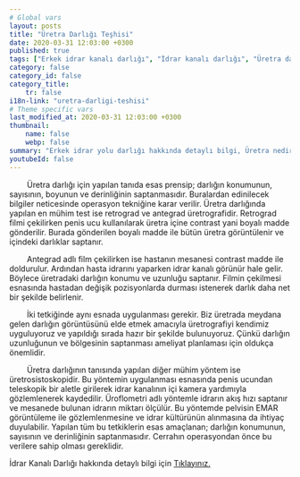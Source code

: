 ```yaml
---
# Global vars
layout: posts
title: "Üretra Darlığı Teşhisi"
date: 2020-03-31 12:03:00 +0300
published: true
tags: ["Erkek idrar kanalı darlığı", "İdrar kanalı darlığı", "Üretra darlığı" , "Erkek üretra darlığı", "Üretra nedir", " Üretra darlığı belirti", "Üretra darlığı teşhis", "Üretra darlığı tedavi", "Üretra darlığı ameliyatı", "Üretroplasti nedir", "Üretroplasti", "Üretroplasti ameliyatı tipleri", "Bulber üretroplasti,", "Bulbomembranöz üretroplasti", "Üretra kopması", "ön üretra darlığı" , "idrar kanalı darlığı tedavi", "Üretra darlığı nedeni" , "Üretra darlığı kapalı ameliyat" , "Üretra darlığı açık ameliyat" , "Perineal Üretroplasti" , "Penis başı darlığı" , "idrar kanalı darlığı ameliyatı" , "idrar kanalı kopması"]
category: false
category_id: false
category_title:
    tr: false
i18n-link: "uretra-darligi-teshisi"
# Theme specific vars
last_modified_at: 2020-03-31 12:03:00 +0300
thumbnail:
    name: false
    webp: false
summary: "Erkek idrar yolu darlığı hakkında detaylı bilgi, Üretra nedir, Üretra darlıkları belirtileri ve Teşhisi, Üretra darlığının tedavisi, Üretra darlığı ameliyatı, Üretroplasti nedir?, Üretroplasti ameliyatı tipleri, Bulber üretroplasti, Penile üretoplasti, Bulbomembranöz üretroplasti, Üretra kopması, ön üretra daralması"
youtubeId: false
---
```


&nbsp;&nbsp;&nbsp;&nbsp;&nbsp;&nbsp;&nbsp;&nbsp;Üretra darlığı için yapılan tanıda esas prensip; darlığın konumunun, sayısının, boyunun ve derinliğinin saptanmasıdır. Buralardan edinilecek bilgiler neticesinde operasyon tekniğine karar verilir. Üretra darlığında yapılan en mühim test ise retrograd ve antegrad üretrografidir. Retrograd filmi çekilirken penis ucu kullanılarak üretra içine contrast yani boyalı madde gönderilir. Burada gönderilen boyalı madde ile bütün üretra görüntülenir ve içindeki darlıklar saptanır.

&nbsp;&nbsp;&nbsp;&nbsp;&nbsp;&nbsp;&nbsp;&nbsp;Antegrad adlı film çekilirken ise hastanın mesanesi contrast madde ile doldurulur. Ardından hasta idrarını yaparken idrar kanalı görünür hale gelir. Böylece üretradaki darlığın konumu ve uzunluğu saptanır. Filmin çekilmesi esnasında hastadan değişik pozisyonlarda durması istenerek darlık daha net bir şekilde belirlenir.

&nbsp;&nbsp;&nbsp;&nbsp;&nbsp;&nbsp;&nbsp;&nbsp;İki tetkiğinde aynı esnada uygulanması gerekir. Biz üretrada meydana gelen darlığın görüntüsünü elde etmek amacıyla üretrografiyi kendimiz uyguluyoruz ve yapıldığı sırada hazır bir şekilde bulunuyoruz. Çünkü darlığın uzunluğunun ve bölgesinin saptanması ameliyat planlaması için oldukça önemlidir.

&nbsp;&nbsp;&nbsp;&nbsp;&nbsp;&nbsp;&nbsp;&nbsp;Üretra darlığının tanısında yapılan diğer mühim yöntem ise üretrosistoskopidir. Bu yöntemin uygulanması esnasında penis ucundan teleskopik bir aletle girilerek idrar kanalının içi kamera yardımıyla gözlemlenerek kaydedilir. Üroflometri adlı yöntemle idrarın akış hızı saptanır ve mesanede bulunan idrarın miktarı ölçülür. Bu yöntemde pelvisin EMAR görüntüleme ile gözlemlenmesine ve idrar kültürünün alınmasına da ihtiyaç duyulabilir. Yapılan tüm bu tetkiklerin esas amaçlanan; darlığın konumunun, sayısının ve derinliğinin saptanmasıdır. Cerrahın operasyondan önce bu verilere sahip olması gereklidir.    

İdrar Kanalı Darlığı hakkında detaylı bilgi için [Tıklayınız.](https://www.onoluroloji.com/erkek-uretra-darligi)
